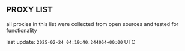 ## PROXY LIST

all proxies in this list were collected from open sources and tested for functionality

last update: `2025-02-24 04:19:40.244064+00:00` UTC
